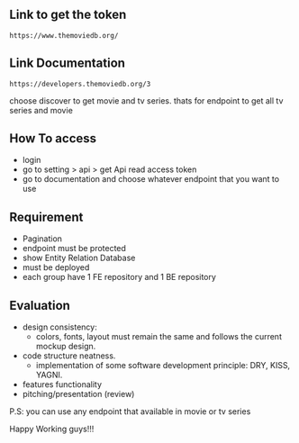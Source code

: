 ## Link to get the token

```shell
https://www.themoviedb.org/
```

## Link Documentation

```shell
https://developers.themoviedb.org/3
```

choose discover to get movie and tv series. thats for endpoint to get all tv series and movie

## How To access

- login
- go to setting > api > get Api read access token
- go to documentation and choose whatever endpoint that you want to use


## Requirement
- Pagination
- endpoint must be protected
- show Entity Relation Database
- must be deployed
- each group have 1 FE repository and 1 BE repository

## Evaluation
- design consistency:
	- colors, fonts, layout must remain the same and follows the current mockup design.
- code structure neatness.
	- implementation of some software development principle: DRY, KISS, YAGNI.
- features functionality
- pitching/presentation (review)

P.S: you can use any endpoint that available in movie or tv series

Happy Working guys!!!
